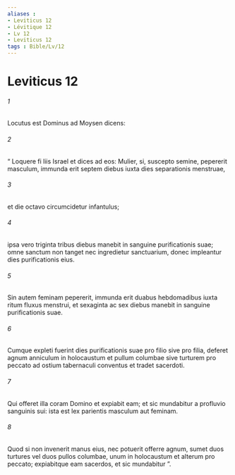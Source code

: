 ```yaml
---
aliases : 
- Leviticus 12
- Lévitique 12
- Lv 12
- Leviticus 12
tags : Bible/Lv/12
---
```


# Leviticus 12

###### 1
Locutus est Dominus ad Moysen dicens: 
###### 2
“ Loquere fi liis Israel et dices ad eos: Mulier, si, suscepto semine, pepererit masculum, immunda erit septem diebus iuxta dies separationis menstruae, 
###### 3
et die octavo circumcidetur infantulus; 
###### 4
ipsa vero triginta tribus diebus manebit in sanguine purificationis suae; omne sanctum non tanget nec ingredietur sanctuarium, donec impleantur dies purificationis eius.
###### 5
Sin autem feminam pepererit, immunda erit duabus hebdomadibus iuxta ritum fluxus menstrui, et sexaginta ac sex diebus manebit in sanguine purificationis suae.
###### 6
Cumque expleti fuerint dies purificationis suae pro filio sive pro filia, deferet agnum anniculum in holocaustum et pullum columbae sive turturem pro peccato ad ostium tabernaculi conventus et tradet sacerdoti. 
###### 7
Qui offeret illa coram Domino et expiabit eam; et sic mundabitur a profluvio sanguinis sui: ista est lex parientis masculum aut feminam.
###### 8
Quod si non invenerit manus eius, nec potuerit offerre agnum, sumet duos turtures vel duos pullos columbae, unum in holocaustum et alterum pro peccato; expiabitque eam sacerdos, et sic mundabitur ”.
